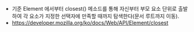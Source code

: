 - 기준 Element 에서부터 closest() 메소드를 통해 자신부터 부모 요소 단위로 출발하여 각 요소가 지정한 선택자에 만족할 때까지 탐색한다(문서 루트까지 이동). 
- https://developer.mozilla.org/ko/docs/Web/API/Element/closest
